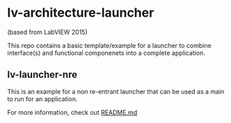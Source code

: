 # lv-architecture-launcher

(based from LabVIEW 2015)

This repo contains a basic template/example for a launcher to combine interface(s) and functional componenets into a complete application.

## lv-launcher-nre

This is an example for a non re-entrant launcher that can be used as a main to run for an application.

For more information, check out [README.md](./source/lv-launcher-nre/README.md)
